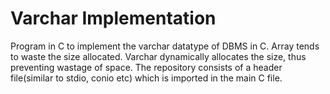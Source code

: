 # Varchar Implementation
Program in C to implement the varchar datatype of DBMS in C. Array tends to waste the size allocated. Varchar dynamically allocates the size, thus preventing wastage of space.
The repository consists of a header file(similar to stdio, conio etc) which is imported in the main C file.
